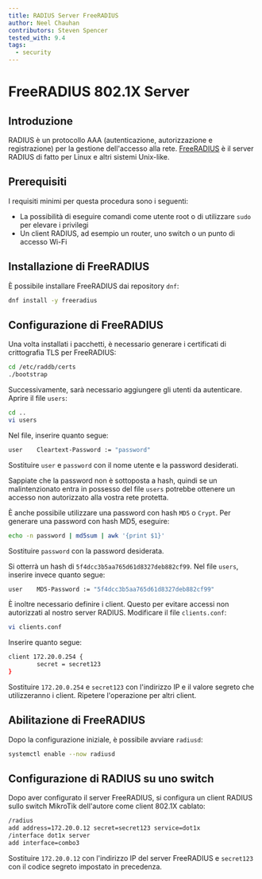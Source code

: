 ```yaml
---
title: RADIUS Server FreeRADIUS
author: Neel Chauhan
contributors: Steven Spencer
tested_with: 9.4
tags:
  - security
---
```


# FreeRADIUS 802.1X Server

## Introduzione

RADIUS è un protocollo AAA (autenticazione, autorizzazione e registrazione) per la gestione dell'accesso alla rete. [FreeRADIUS](https://www.freeradius.org/) è il server RADIUS di fatto per Linux e altri sistemi Unix-like.

## Prerequisiti

I requisiti minimi per questa procedura sono i seguenti:

- La possibilità di eseguire comandi come utente root o di utilizzare `sudo` per elevare i privilegi
- Un client RADIUS, ad esempio un router, uno switch o un punto di accesso Wi-Fi

## Installazione di FreeRADIUS

È possibile installare FreeRADIUS dai repository `dnf`:

```bash
dnf install -y freeradius
```

## Configurazione di FreeRADIUS

Una volta installati i pacchetti, è necessario generare i certificati di crittografia TLS per FreeRADIUS:

```bash
cd /etc/raddb/certs
./bootstrap
```

Successivamente, sarà necessario aggiungere gli utenti da autenticare. Aprire il file `users`:

```bash
cd ..
vi users
```

Nel file, inserire quanto segue:

```bash
user    Cleartext-Password := "password"
```

Sostituire `user` e `password` con il nome utente e la password desiderati.

Sappiate che la password non è sottoposta a hash, quindi se un malintenzionato entra in possesso del file `users` potrebbe ottenere un accesso non autorizzato alla vostra rete protetta.

È anche possibile utilizzare una password con hash `MD5` o `Crypt`. Per generare una password con hash MD5, eseguire:

```bash
echo -n password | md5sum | awk '{print $1}'
```

Sostituire `password` con la password desiderata.

Si otterrà un hash di `5f4dcc3b5aa765d61d8327deb882cf99`. Nel file `users`, inserire invece quanto segue:

```bash
user    MD5-Password := "5f4dcc3b5aa765d61d8327deb882cf99"
```

È inoltre necessario definire i client. Questo per evitare accessi non autorizzati al nostro server RADIUS. Modificare il file `clients.conf`:

```bash
vi clients.conf
```

Inserire quanto segue:

```bash
client 172.20.0.254 {
        secret = secret123
}
```

Sostituire `172.20.0.254` e `secret123` con l'indirizzo IP e il valore segreto che utilizzeranno i client. Ripetere l'operazione per altri client.

## Abilitazione di FreeRADIUS

Dopo la configurazione iniziale, è possibile avviare `radiusd`:

```bash
systemctl enable --now radiusd
```

## Configurazione di RADIUS su uno switch

Dopo aver configurato il server FreeRADIUS, si configura un client RADIUS sullo switch MikroTik dell'autore come client 802.1X cablato:

```bash
/radius
add address=172.20.0.12 secret=secret123 service=dot1x
/interface dot1x server
add interface=combo3
```

Sostituire `172.20.0.12` con l'indirizzo IP del server FreeRADIUS e `secret123` con il codice segreto impostato in precedenza.
